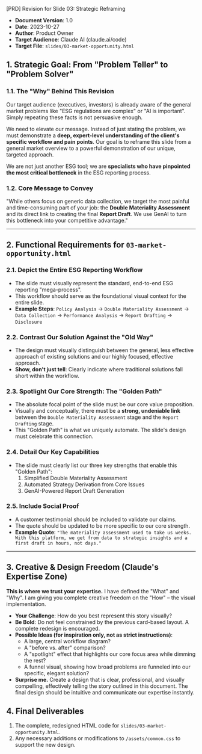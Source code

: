  [PRD] Revision for Slide 03: Strategic Reframing

- **Document Version**: 1.0
- **Date**: 2023-10-27
- **Author**: Product Owner
- **Target Audience**: Claude AI (claude.ai/code)
- **Target File**: `slides/03-market-opportunity.html`

## 1. Strategic Goal: From "Problem Teller" to "Problem Solver"

### 1.1. The "Why" Behind This Revision

Our target audience (executives, investors) is already aware of the general market problems like "ESG regulations are complex" or "AI is important". Simply repeating these facts is not persuasive enough.

We need to elevate our message. Instead of just stating the problem, we must demonstrate a **deep, expert-level understanding of the client's specific workflow and pain points**. Our goal is to reframe this slide from a general market overview to a powerful demonstration of our unique, targeted approach.

We are not just another ESG tool; we are **specialists who have pinpointed the most critical bottleneck** in the ESG reporting process.

### 1.2. Core Message to Convey

"While others focus on generic data collection, we target the most painful and time-consuming part of your job: the **Double Materiality Assessment** and its direct link to creating the final **Report Draft**. We use GenAI to turn this bottleneck into your competitive advantage."

---

## 2. Functional Requirements for `03-market-opportunity.html`

### 2.1. Depict the Entire ESG Reporting Workflow

- The slide must visually represent the standard, end-to-end ESG reporting "mega-process".
- This workflow should serve as the foundational visual context for the entire slide.
- **Example Steps**: `Policy Analysis` → `Double Materiality Assessment` → `Data Collection` → `Performance Analysis` → `Report Drafting` → `Disclosure`

### 2.2. Contrast Our Solution Against the "Old Way"

- The design must visually distinguish between the general, less effective approach of existing solutions and our highly focused, effective approach.
- **Show, don't just tell**: Clearly indicate where traditional solutions fall short within the workflow.

### 2.3. Spotlight Our Core Strength: The "Golden Path"

- The absolute focal point of the slide must be our core value proposition.
- Visually and conceptually, there must be a **strong, undeniable link** between the `Double Materiality Assessment` stage and the `Report Drafting` stage.
- This "Golden Path" is what we uniquely automate. The slide's design must celebrate this connection.

### 2.4. Detail Our Key Capabilities

- The slide must clearly list our three key strengths that enable this "Golden Path":
  1.  Simplified Double Materiality Assessment
  2.  Automated Strategy Derivation from Core Issues
  3.  GenAI-Powered Report Draft Generation

### 2.5. Include Social Proof

- A customer testimonial should be included to validate our claims.
- The quote should be updated to be more specific to our core strength.
- **Example Quote**: `"The materiality assessment used to take us weeks. With this platform, we get from data to strategic insights and a first draft in hours, not days."`

---

## 3. Creative & Design Freedom (Claude's Expertise Zone)

**This is where we trust your expertise.** I have defined the "What" and "Why". I am giving you complete creative freedom on the "How" – the visual implementation.

- **Your Challenge**: How do you best represent this story visually?
- **Be Bold**: Do not feel constrained by the previous card-based layout. A complete redesign is encouraged.
- **Possible Ideas (for inspiration only, not as strict instructions)**:
  - A large, central workflow diagram?
  - A "before vs. after" comparison?
  - A "spotlight" effect that highlights our core focus area while dimming the rest?
  - A funnel visual, showing how broad problems are funneled into our specific, elegant solution?
- **Surprise me.** Create a design that is clear, professional, and visually compelling, effectively telling the story outlined in this document. The final design should be intuitive and communicate our expertise instantly.

## 4. Final Deliverables

1.  The complete, redesigned HTML code for `slides/03-market-opportunity.html`.
2.  Any necessary additions or modifications to `/assets/common.css` to support the new design.